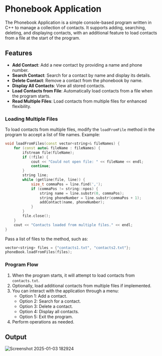 # Phonebook Application

The Phonebook Application is a simple console-based program written in C++ to manage a collection of contacts. It supports adding, searching, deleting, and displaying contacts, with an additional feature to load contacts from a file at the start of the program.

## Features
- **Add Contact**: Add a new contact by providing a name and phone number.
- **Search Contact**: Search for a contact by name and display its details.
- **Delete Contact**: Remove a contact from the phonebook by name.
- **Display All Contacts**: View all stored contacts.
- **Load Contacts from File**: Automatically load contacts from a file when the program starts.
- **Read Multiple Files**: Load contacts from multiple files for enhanced flexibility.


### Loading Multiple Files
To load contacts from multiple files, modify the `loadFromFile` method in the program to accept a list of file names. Example:
```cpp
void loadFromFiles(const vector<string>& fileNames) {
    for (const auto& fileName : fileNames) {
        ifstream file(fileName);
        if (!file) {
            cout << "Could not open file: " << fileName << endl;
            continue;
        }
        string line;
        while (getline(file, line)) {
            size_t commaPos = line.find(',');
            if (commaPos != string::npos) {
                string name = line.substr(0, commaPos);
                string phoneNumber = line.substr(commaPos + 1);
                addContact(name, phoneNumber);
            }
        }
        file.close();
    }
    cout << "Contacts loaded from multiple files." << endl;
}
```
Pass a list of files to the method, such as:
```cpp
vector<string> files = {"contacts1.txt", "contacts2.txt"};
phoneBook.loadFromFiles(files);
```

### Program Flow
1. When the program starts, it will attempt to load contacts from `contacts.txt`.
2. Optionally, load additional contacts from multiple files if implemented.
3. You can interact with the application through a menu:
   - Option 1: Add a contact.
   - Option 2: Search for a contact.
   - Option 3: Delete a contact.
   - Option 4: Display all contacts.
   - Option 5: Exit the program.
4. Perform operations as needed.

## Output
![Screenshot 2025-01-03 182924](https://github.com/user-attachments/assets/952190bd-8d84-4035-a8c3-24ccc0cd0c18)










